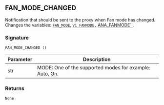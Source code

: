 ## FAN\_MODE\_CHANGED

Notification that should be sent to the proxy when Fan mode has changed. Changes the variables: [`FAN_MODE`][1], [`V1 FANMODE,`][2] [ANA\_FANMODE\`\`][3].


### Signature

`FAN_MODE_CHANGED ()`


| Parameter | Description |
| --- | --- |
| str | MODE: One of the supported modes for example: Auto, On. |


### Returns

`None`



[1]:	https://snap-one.github.io/docs-driverworks-proxyprotocol/#thermostat-proxy-variables
[2]:	https://snap-one.github.io/docs-driverworks-proxyprotocol/#thermostat-proxy-variables
[3]:	https://snap-one.github.io/docs-driverworks-proxyprotocol/#thermostat-proxy-variables